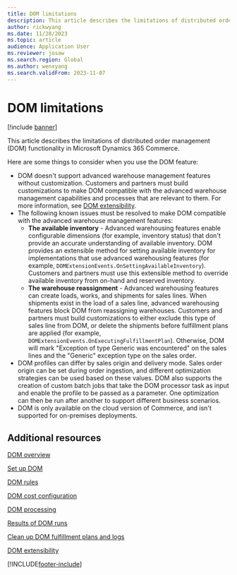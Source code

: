 ```yaml
---
title: DOM limitations
description: This article describes the limitations of distributed order management (DOM) functionality in Microsoft Dynamics 365 Commerce.
author: rickwyang
ms.date: 11/28/2023
ms.topic: article
audience: Application User
ms.reviewer: josaw
ms.search.region: Global
ms.author: wenxyang
ms.search.validFrom: 2023-11-07
---
```


# DOM limitations

[!include [banner](includes/banner.md)]

This article describes the limitations of distributed order management (DOM) functionality in Microsoft Dynamics 365 Commerce.

Here are some things to consider when you use the DOM feature:

- DOM doesn't support advanced warehouse management features without customization. Customers and partners must build customizations to make DOM compatible with the advanced warehouse management capabilities and processes that are relevant to them. For more information, see [DOM extensibility](dom-extensibility.md).
- The following known issues must be resolved to make DOM compatible with the advanced warehouse management features:
    - **The available inventory** - Advanced warehousing features enable configurable dimensions (for example, inventory status) that don't provide an accurate understanding of available inventory. DOM provides an extensible method for setting available inventory for implementations that use advanced warehousing features (for example, `DOMExtensionEvents.OnSettingAvailableInventory`). Customers and partners must use this extensible method to override available inventory from on-hand and reserved inventory.
    - **The warehouse reassignment** - Advanced warehousing features can create loads, works, and shipments for sales lines. When shipments exist in the load of a sales line, advanced warehousing features block DOM from reassigning warehouses. Customers and partners must build customizations to either exclude this type of sales line from DOM, or delete the shipments before fulfillment plans are applied (for example, `DOMExtensionEvents.OnExecutingFulfillmentPlan`). Otherwise, DOM will mark "Exception of type Generic was encountered" on the sales lines and the "Generic" exception type on the sales order.
- DOM profiles can differ by sales origin and delivery mode. Sales order origin can be set during order ingestion, and different optimization strategies can be used based on these values. DOM also supports the creation of custom batch jobs that take the DOM processor task as input and enable the profile to be passed as a parameter. One optimization can then be run after another to support different business scenarios.
- DOM is only available on the cloud version of Commerce, and isn't supported for on-premises deployments.

## Additional resources

[DOM overview](dom.md)

[Set up DOM](dom-set-up.md)

[DOM rules](dom-rules.md)

[DOM cost configuration](dom-costs.md)

[DOM processing](dom-processing.md)

[Results of DOM runs](dom-runs-results.md)

[Clean up DOM fulfillment plans and logs](dom-clean-up.md)

[DOM extensibility](dom-extensibility.md)

[!INCLUDE[footer-include](../includes/footer-banner.md)]
